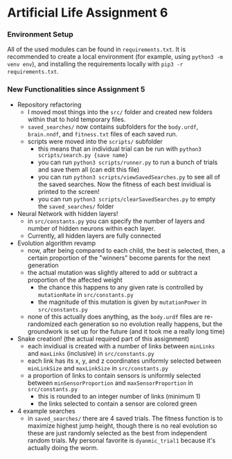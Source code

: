 # Artificial Life Assignment 6

### Environment Setup

All of the used modules can be found in `requirements.txt`. It is recommended to create a local environment (for example, using `python3 -m venv env`),
and installing the requirements locally with `pip3 -r requirements.txt`.

### New Functionalities since Assignment 5

- Repository refactoring
  - I moved most things into the `src/` folder and created new folders within that to hold temporary files.
  - `saved_searches/` now contains subfolders for the `body.urdf`, `brain.nndf`, and `fitness.txt` files of each saved run.
  - scripts were moved into the `scripts/` subfolder
    - this means that an individual trial can be run with `python3 scripts/search.py {save name}`
    - you can run `python3 scripts/runner.py` to run a bunch of trials and save them all (can edit this file)
    - you can run `python3 scripts/viewSavedSearches.py` to see all of the saved searches. Now the fitness of each best invidiual is printed to the screen!
    - you can run `python3 scripts/clearSavedSearches.py` to empty the `saved_searches/` folder
- Neural Network with hidden layers!
  - in `src/constants.py` you can specify the number of layers and number of hidden neurons within each layer.
  - Currently, all hidden layers are fully connected
- Evolution algorithm revamp
  - now, after being compared to each child, the best is selected, then, a certain proportion of the "winners" become parents for the next generation
  - the actual mutation was slightly altered to add or subtract a proportion of the affected weight
    - the chance this happens to any given rate is controlled by `mutationRate` in `src/constants.py`
    - the magnitude of this mutation is given by `mutationPower` in `src/constants.py`
  - none of this actually does anything, as the `body.urdf` files are re-randomized each generation so no evolution really happens, but the groundwork is set up for the future (and it took me a really long time)
- Snake creation! (the actual required part of this assignment)
  - each invidiual is created with a number of links between `minLinks` and `maxLinks` (inclusive) in `src/constants.py`
  - each link has its x, y, and z coordinates uniformly selected between `minLinkSize` and `maxLinkSize` in `src/constants.py`
  - a proportion of links to contain sensors is uniformly selected between `minSensorProportion` and `maxSensorProportion` in `src/constants.py`
    - this is rounded to an integer number of links (minimum 1)
    - the links selected to contain a sensor are colored green
- 4 example searches
  - in `saved_searches/` there are 4 saved trials. The fitness function is to maximize highest jump height, though there is no real evolution so these are just randomly selected as the best from independent random trials. My personal favorite is `dyanmic_trial1` because it's actually doing the worm.
  


